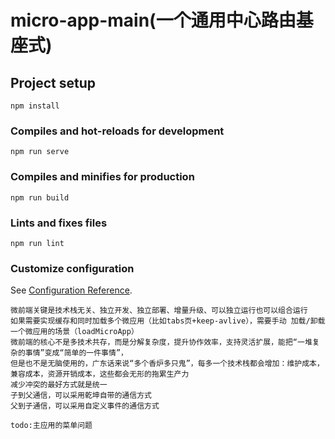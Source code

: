 # micro-app-main(一个通用中心路由基座式)

## Project setup
```
npm install
```

### Compiles and hot-reloads for development
```
npm run serve
```

### Compiles and minifies for production
```
npm run build
```

### Lints and fixes files
```
npm run lint
```

### Customize configuration
See [Configuration Reference](https://cli.vuejs.org/config/).
```
微前端关键是技术栈无关、独立开发、独立部署、增量升级、可以独立运行也可以组合运行
如果需要实现缓存和同时加载多个微应用（比如tabs页+keep-avlive），需要手动 加载/卸载 一个微应用的场景（loadMicroApp）
微前端的核心不是多技术共存，而是分解复杂度，提升协作效率，支持灵活扩展，能把“一堆复杂的事情”变成“简单的一件事情”，
但是也不是无脑使用的，广东话来说“多个香炉多只鬼”，每多一个技术栈都会增加：维护成本，兼容成本，资源开销成本，这些都会无形的拖累生产力
减少冲突的最好方式就是统一
子到父通信，可以采用乾坤自带的通信方式
父到子通信，可以采用自定义事件的通信方式
```
```
todo:主应用的菜单问题
```